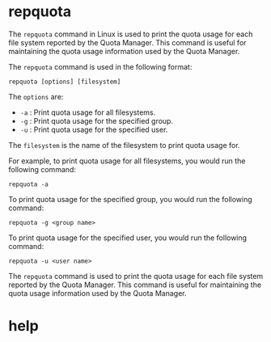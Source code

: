 # repquota

The `repquota` command in Linux is used to print the quota usage for each file system reported by the Quota Manager. This command is useful for maintaining the quota usage information used by the Quota Manager.

The `repquota` command is used in the following format:

```
repquota [options] [filesystem]
```

The `options` are:

* `-a` : Print quota usage for all filesystems.
* `-g` : Print quota usage for the specified group.
* `-u` : Print quota usage for the specified user.

The `filesystem` is the name of the filesystem to print quota usage for.

For example, to print quota usage for all filesystems, you would run the following command:

```
repquota -a
```

To print quota usage for the specified group, you would run the following command:

```
repquota -g <group name>
```

To print quota usage for the specified user, you would run the following command:

```
repquota -u <user name>
```

The `repquota` command is used to print the quota usage for each file system reported by the Quota Manager. This command is useful for maintaining the quota usage information used by the Quota Manager.



# help 

```

```
